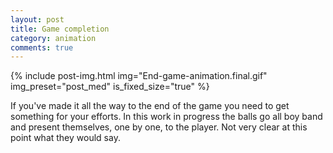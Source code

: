 ```yaml
---
layout: post
title: Game completion
category: animation
comments: true
---
```


{% include post-img.html img="End-game-animation.final.gif" img_preset="post_med"  is_fixed_size="true" %}

If you've made it all the way to the end of the game you need to get something for your efforts. 
In this work in progress the balls go all boy band and present themselves, one by one, to the player.
Not very clear at this point what they would say. 





